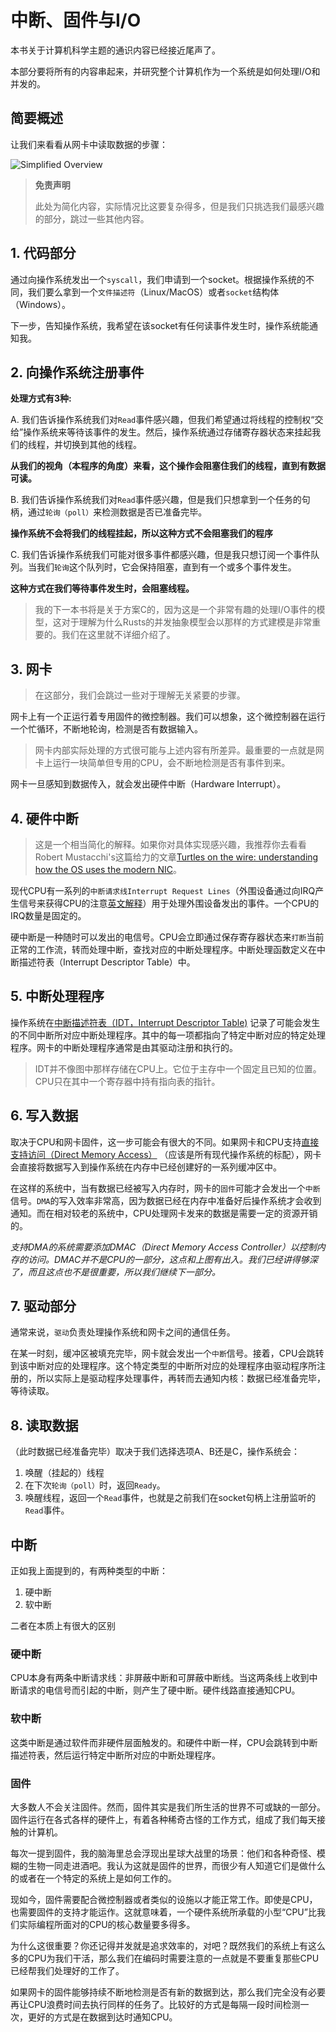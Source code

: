 # 中断、固件与I/O

本书关于计算机科学主题的通识内容已经接近尾声了。

本部分要将所有的内容串起来，并研究整个计算机作为一个系统是如何处理I/O和并发的。

## 简要概述

让我们来看看从网卡中读取数据的步骤：

![Simplified Overview](./images/AsyncBasicsSimplified.png)

> **免责声明**
>
> 此处为简化内容，实际情况比这要复杂得多，但是我们只挑选我们最感兴趣的部分，跳过一些其他内容。

## 1. 代码部分

通过向操作系统发出一个`syscall`，我们申请到一个socket。根据操作系统的不同，我们要么拿到一个`文件描述符`（Linux/MacOS）或者`socket`结构体（Windows）。

下一步，告知操作系统，我希望在该socket有任何读事件发生时，操作系统能通知我。

## 2. 向操作系统注册事件

**处理方式有3种:**

A. 我们告诉操作系统我们对`Read`事件感兴趣，但我们希望通过将线程的控制权“交给”操作系统来等待该事件的发生。然后，操作系统通过存储寄存器状态来挂起我们的线程，并切换到其他的线程。

**从我们的视角（本程序的角度）来看，这个操作会阻塞住我们的线程，直到有数据可读。**

B. 我们告诉操作系统我们对`Read`事件感兴趣，但是我们只想拿到一个任务的句柄，通过`轮询（poll）`来检测数据是否已准备完毕。

**操作系统不会将我们的线程挂起，所以这种方式不会阻塞我们的程序**

C. 我们告诉操作系统我们可能对很多事件都感兴趣，但是我只想订阅一个事件队列。当我们`轮询`这个队列时，它会保持阻塞，直到有一个或多个事件发生。

**这种方式在我们等待事件发生时，会阻塞线程。**

> 我的下一本书将是关于方案C的，因为这是一个非常有趣的处理I/O事件的模型，这对于理解为什么Rusts的并发抽象模型会以那样的方式建模是非常重要的。我们在这里就不详细介绍了。

## 3. 网卡

> 在这部分，我们会跳过一些对于理解无关紧要的步骤。

网卡上有一个正运行着专用固件的微控制器。我们可以想象，这个微控制器在运行一个忙循环，不断地轮询，检测是否有数据输入。

> 网卡内部实际处理的方式很可能与上述内容有所差异。最重要的一点就是网卡上运行一块简单但专用的CPU，会不断地检测是否有事件到来。

网卡一旦感知到数据传入，就会发出硬件中断（Hardware Interrupt）。

## 4. 硬件中断

> 这是一个相当简化的解释。如果你对具体实现感兴趣，我推荐你去看看Robert Mustacchi's这篇给力的文章[Turtles on the wire: understanding how the OS uses the modern NIC](https://www.joyent.com/blog/virtualizing-nics)。

现代CPU有一系列的`中断请求线Interrupt Request Lines`（外围设备通过向IRQ产生信号来获得CPU的注意[英文解释](https://www.oreilly.com/library/view/pc-hardware-in/059600513X/ch01s03s01.html)）用于处理外围设备发出的事件。一个CPU的IRQ数量是固定的。

硬中断是一种随时可以发出的电信号。CPU会立即通过保存寄存器状态来`打断`当前正常的工作流，转而处理中断，查找对应的中断处理程序。中断处理函数定义在中断描述符表（Interrupt Descriptor Table）中。

## 5. 中断处理程序

操作系统在[中断描述符表（IDT，Interrupt Descriptor Table)](https://en.wikipedia.org/wiki/Interrupt_descriptor_table) 记录了可能会发生的不同中断所对应中断处理程序。其中的每一项都指向了特定中断对应的特定处理程序。网卡的中断处理程序通常是由其驱动注册和执行的。

> IDT并不像图中那样存储在CPU上。它位于主存中一个固定且已知的位置。CPU只在其中一个寄存器中持有指向表的指针。

## 6. 写入数据

取决于CPU和网卡固件，这一步可能会有很大的不同。如果网卡和CPU支持[直接支持访问（Direct Memory Access）](https://en.wikipedia.org/wiki/Direct_memory_access) （应该是所有现代操作系统的标配），网卡会直接将数据写入到操作系统在内存中已经创建好的一系列缓冲区中。

在这样的系统中，当有数据已经被写入内存时，网卡的`固件`可能才会发出一个`中断`信号。`DMA`的写入效率非常高，因为数据已经在内存中准备好后操作系统才会收到通知。而在相对较老的系统中，CPU处理网卡发来的数据是需要一定的资源开销的。

_支持DMA的系统需要添加DMAC（Direct Memory Access Controller）以控制内存的访问。DMAC并不是CPU的一部分，这点和上图有出入。我们已经讲得够深了，而且这点也不是很重要，所以我们继续下一部分。_

## 7. 驱动部分

通常来说，`驱动`负责处理操作系统和网卡之间的通信任务。

在某一时刻，缓冲区被填充完毕，网卡就会发出一个`中断`信号。接着，CPU会跳转到该中断对应的处理程序。这个特定类型的中断所对应的处理程序由驱动程序所注册的，所以实际上是驱动程序处理事件，再转而去通知内核：数据已经准备完毕，等待读取。

## 8. 读取数据

（此时数据已经准备完毕）取决于我们选择选项A、B还是C，操作系统会：

1. 唤醒（挂起的）线程
2. 在下次`轮询（poll）`时，返回`Ready`。
4. 唤醒线程，返回一个`Read`事件，也就是之前我们在socket句柄上注册监听的`Read`事件。

## 中断

正如我上面提到的，有两种类型的中断：

1. 硬中断
2. 软中断

二者在本质上有很大的区别

### 硬中断

CPU本身有两条中断请求线：非屏蔽中断和可屏蔽中断线。当这两条线上收到中断请求的电信号而引起的中断，则产生了硬中断。硬件线路直接通知CPU。

### 软中断

这类中断是通过软件而非硬件层面触发的。和硬件中断一样，CPU会跳转到中断描述符表，然后运行特定中断所对应的中断处理程序。


### 固件

大多数人不会关注固件。然而，固件其实是我们所生活的世界不可或缺的一部分。固件运行在各式各样的硬件上，有着各种稀奇古怪的工作方式，组成了我们每天接触的计算机。

每次一提到固件，我的脑海里总会浮现出星球大战里的场景：他们和各种奇怪、模糊的生物一同走进酒吧。我认为这就是固件的世界，而很少有人知道它们是做什么的或者在一个特定的系统上是如何工作的。

现如今，固件需要配合微控制器或者类似的设施以才能正常工作。即使是CPU，也需要固件的支持才能运作。这就意味着，一个硬件系统所承载的小型“CPU”比我们实际编程所面对的CPU的核心数量要多得多。

为什么这很重要？你还记得并发就是追求效率的，对吧？既然我们的系统上有这么多的CPU为我们干活，那么我们在编码时需要注意的一点就是不要重复那些CPU已经帮我们处理好的工作了。

如果网卡的固件能够持续不断地检测是否有新的数据到达，那么我们完全没有必要再让CPU浪费时间去执行同样的任务了。比较好的方式是每隔一段时间检测一次，更好的方式是在数据到达时通知CPU。
